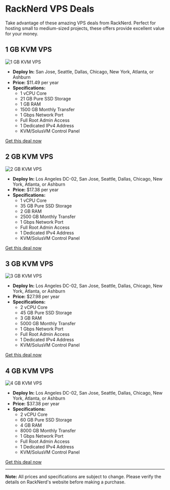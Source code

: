 # RackNerd VPS Deals

Take advantage of these amazing VPS deals from RackNerd. Perfect for hosting small to medium-sized projects, these offers provide excellent value for your money.

## 1 GB KVM VPS
![1 GB KVM VPS](1GB.png)

- **Deploy In:** San Jose, Seattle, Dallas, Chicago, New York, Atlanta, or Ashburn
- **Price:** $11.49 per year
- **Specifications:**
  - 1 vCPU Core
  - 21 GB Pure SSD Storage
  - 1 GB RAM
  - 1500 GB Monthly Transfer
  - 1 Gbps Network Port
  - Full Root Admin Access
  - 1 Dedicated IPv4 Address
  - KVM/SolusVM Control Panel

[Get this deal now](https://my.racknerd.com/aff.php?aff=5792&pid=826&ref=techdox.nz)

## 2 GB KVM VPS
![2 GB KVM VPS](2GB.png)

- **Deploy In:** Los Angeles DC-02, San Jose, Seattle, Dallas, Chicago, New York, Atlanta, or Ashburn
- **Price:** $17.38 per year
- **Specifications:**
  - 1 vCPU Core
  - 35 GB Pure SSD Storage
  - 2 GB RAM
  - 2500 GB Monthly Transfer
  - 1 Gbps Network Port
  - Full Root Admin Access
  - 1 Dedicated IPv4 Address
  - KVM/SolusVM Control Panel

[Get this deal now](https://my.racknerd.com/aff.php?aff=5792&pid=827&ref=techdox.nz)

## 3 GB KVM VPS
![3 GB KVM VPS](3GB.png)

- **Deploy In:** Los Angeles DC-02, San Jose, Seattle, Dallas, Chicago, New York, Atlanta, or Ashburn
- **Price:** $27.98 per year
- **Specifications:**
  - 2 vCPU Core
  - 45 GB Pure SSD Storage
  - 3 GB RAM
  - 5000 GB Monthly Transfer
  - 1 Gbps Network Port
  - Full Root Admin Access
  - 1 Dedicated IPv4 Address
  - KVM/SolusVM Control Panel

[Get this deal now](https://my.racknerd.com/aff.php?aff=5792&pid=828&ref=techdox.nz)

## 4 GB KVM VPS
![4 GB KVM VPS](4GB.png)

- **Deploy In:** Los Angeles DC-02, San Jose, Seattle, Dallas, Chicago, New York, Atlanta, or Ashburn
- **Price:** $37.38 per year
- **Specifications:**
  - 2 vCPU Core
  - 60 GB Pure SSD Storage
  - 4 GB RAM
  - 8000 GB Monthly Transfer
  - 1 Gbps Network Port
  - Full Root Admin Access
  - 1 Dedicated IPv4 Address
  - KVM/SolusVM Control Panel

[Get this deal now](https://my.racknerd.com/aff.php?aff=5792&pid=829&ref=techdox.nz)

---

**Note:** All prices and specifications are subject to change. Please verify the details on RackNerd's website before making a purchase.
